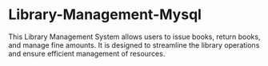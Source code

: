 # Library-Management-Mysql
This Library Management System allows users to issue books, return books, and manage fine amounts. It is designed to streamline the library operations and ensure efficient management of resources.
